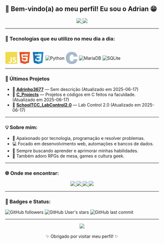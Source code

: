 ## 👋 Bem-vindo(a) ao meu perfil! Eu sou o Adrian 😁

<div align="center">
  <a href="https://github.com/Adrinho3677">
    <img height="180em" src="https://github-readme-stats.vercel.app/api?username=Adrinho3677&show_icons=true&theme=tokyonight&include_all_commits=true&count_private=true"/>
    <img height="180em" src="https://github-readme-stats.vercel.app/api/top-langs/?username=Adrinho3677&layout=compact&langs_count=6&theme=tokyonight"/>
  </a>
</div>

---

### 🚀 Tecnologias que eu utilizo no meu dia a dia:

<div style="display: inline_block"><br>
  <img align="center" alt="JavaScript" height="40" width="40" src="https://raw.githubusercontent.com/devicons/devicon/master/icons/javascript/javascript-plain.svg">
  <img align="center" alt="HTML" height="40" width="40" src="https://raw.githubusercontent.com/devicons/devicon/master/icons/html5/html5-original.svg">
  <img align="center" alt="CSS" height="40" width="40" src="https://raw.githubusercontent.com/devicons/devicon/master/icons/css3/css3-original.svg">
  <img align="center" alt="Python" height="40" width="40" src="https://cdn.jsdelivr.net/gh/devicons/devicon@latest/icons/python/python-original.svg">
  <img align="center" alt="C" height="40" width="40" src="https://raw.githubusercontent.com/devicons/devicon/master/icons/c/c-original.svg">
  <img align="center" alt="MariaDB" height="40" width="40" src="https://cdn.jsdelivr.net/gh/devicons/devicon@latest/icons/mariadb/mariadb-original.svg">
  <img align="center" alt="SQLite" height="40" width="40" src="https://cdn.jsdelivr.net/gh/devicons/devicon@latest/icons/sqlite/sqlite-original-wordmark.svg">
</div>

---

### 📌 Últimos Projetos

<!--PROJETOS:START-->
- 🚀 [**Adrinho3677**](https://github.com/Adrinho3677/Adrinho3677) — Sem descrição (Atualizado em 2025-06-17)
- 🚀 [**C_Projects**](https://github.com/Adrinho3677/C_Projects) — Projetos e códigos em C feitos na faculdade. (Atualizado em 2025-06-17)
- 🚀 [**SchoolTCC_LabControl2.0**](https://github.com/Adrinho3677/SchoolTCC_LabControl2.0) — Lab Control 2.0 (Atualizado em 2025-06-17)
<!--PROJETOS:END-->

---

### 💡 Sobre mim:

- 🎯 Apaixonado por tecnologia, programação e resolver problemas.
- 💻 Focado em desenvolvimento web, automações e bancos de dados.
- 🚀 Sempre buscando aprender e aprimorar minhas habilidades.
- 🎲 Também adoro RPGs de mesa, games e cultura geek.

---

### 🌐 Onde me encontrar:

<div align="center">
  <a href="https://www.linkedin.com/in/adrianpereira" target="_blank">
    <img src="https://img.shields.io/badge/-LinkedIn-%230077B5?style=for-the-badge&logo=linkedin&logoColor=white" target="_blank">
  </a>
  <a href="mailto:adrian@example.com">
    <img src="https://img.shields.io/badge/-Email-%23333?style=for-the-badge&logo=gmail&logoColor=white" target="_blank">
  </a>
  <a href="https://www.instagram.com/seu_usuario/" target="_blank">
    <img src="https://img.shields.io/badge/-Instagram-%23E4405F?style=for-the-badge&logo=instagram&logoColor=white" target="_blank">
  </a>
  <a href="https://discord.com/users/seu_id" target="_blank">
    <img src="https://img.shields.io/badge/-Discord-%235865F2?style=for-the-badge&logo=discord&logoColor=white" target="_blank">
  </a>
</div>

---

### 🚀 Badges e Status:

![GitHub followers](https://img.shields.io/github/followers/Adrinho3677?style=social)
![GitHub User's stars](https://img.shields.io/github/stars/Adrinho3677?style=social)
![GitHub last commit](https://img.shields.io/github/last-commit/Adrinho3677/Adrinho3677)

---

<div align="center">
  <img src="https://media.giphy.com/media/L1R1tvI9svkIWwpVYr/giphy.gif" width="400"/>
  <p>✨ Obrigado por visitar meu perfil! ✨</p>
</div>
